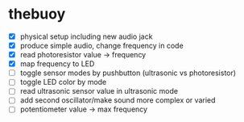 # thebuoy

- [x] physical setup including new audio jack
- [x] produce simple audio, change frequency in code
- [x] read photoresistor value -> frequency
- [x] map frequency to LED
- [ ] toggle sensor modes by pushbutton (ultrasonic vs photoresistor)
- [ ] toggle LED color by mode
- [ ] read ultrasonic sensor value in ultrasonic mode
- [ ] add second oscillator/make sound more complex or varied
- [ ] potentiometer value -> max frequency
